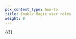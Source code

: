 ```yaml
---
pcx_content_type: how-to
title: Enable Magic user roles
weight: 8
---
```


{{<render file="../../magic-transit/_partials/_magic-user-role.md">}}